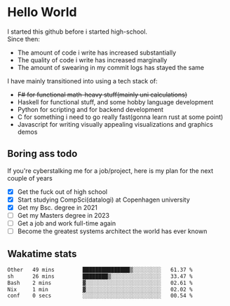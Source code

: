 # Hello World

I started this github before i started high-school.  
Since then:
- The amount of code i write has increased substantially
- The quality of code i write has increased marginally
- The amount of swearing in my commit logs has stayed the same

I have mainly transitioned into using a tech stack of:
- ~~F# for functional math-heavy stuff(mainly uni calculations)~~
- Haskell for functional stuff, and some hobby language development
- Python for scripting and for backend development
- C for something i need to go really fast(gonna learn rust at some point)
- Javascript for writing visually appealing visualizations and graphics demos

## Boring ass todo
If you're cyberstalking me for a job/project, here is my plan for the next couple of years
- [x] Get the fuck out of high school
- [x] Start studying CompSci(datalogi) at Copenhagen university
- [x] Get my Bsc. degree in 2021
- [ ] Get my Masters degree in 2023
- [ ] Get a job and work full-time again
- [ ] Become the greatest systems architect the world has ever known

## Wakatime stats
<!--START_SECTION:waka-->

```txt
Other   49 mins         ███████████████▒░░░░░░░░░   61.37 %
sh      26 mins         ████████▒░░░░░░░░░░░░░░░░   33.47 %
Bash    2 mins          ▓░░░░░░░░░░░░░░░░░░░░░░░░   02.61 %
Nix     1 min           ▓░░░░░░░░░░░░░░░░░░░░░░░░   02.02 %
conf    0 secs          ░░░░░░░░░░░░░░░░░░░░░░░░░   00.54 %
```

<!--END_SECTION:waka-->
